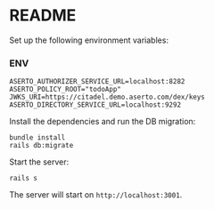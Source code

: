 # README

Set up the following environment variables:

### ENV
```
ASERTO_AUTHORIZER_SERVICE_URL=localhost:8282
ASERTO_POLICY_ROOT="todoApp"
JWKS_URI=https://citadel.demo.aserto.com/dex/keys
ASERTO_DIRECTORY_SERVICE_URL=localhost:9292
```

Install the dependencies and run the DB migration:

```
bundle install
rails db:migrate

```
Start the server:

```
rails s
```

The server will start on `http://localhost:3001`.
